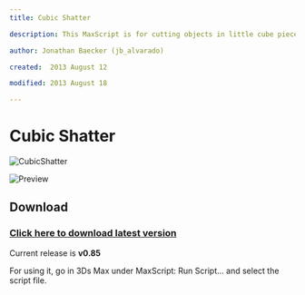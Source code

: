 ```yaml
---
title: Cubic Shatter

description: This MaxScript is for cutting objects in little cube pieces

author: Jonathan Baecker (jb_alvarado)

created:  2013 August 12

modified: 2013 August 18

---
```


Cubic Shatter
=========

![CubicShatter](http://www.pixelcrusher.de/files/CubicShatter1.jpg)


![Preview](http://www.pixelcrusher.de/files/CubeShatter.jpg)


Download
--------

### [Click here to download latest version](https://github.com/jb-alvarado/CubicShatter/archive/master.zip)

Current release is **v0.85**

For using it, go in 3Ds Max under MaxScript: Run Script... and select the script file.

